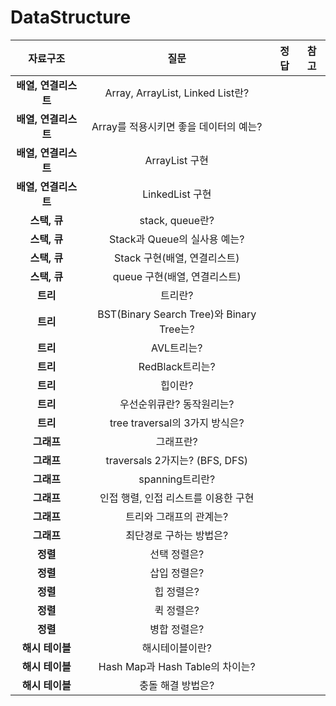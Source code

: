 # DataStructure

|자료구조| 질문 | 정답 | 참고|
| :--:| :--: | :--: | :--:|  
| __배열, 연결리스트__ |Array, ArrayList, Linked List란? |||
| __배열, 연결리스트__ |Array를 적용시키면 좋을 데이터의 예는?|||
| __배열, 연결리스트__ |ArrayList 구현|||
| __배열, 연결리스트__ |LinkedList 구현|||
| __스택, 큐__ |stack, queue란? |||
| __스택, 큐__ |Stack과 Queue의 실사용 예는? |||
| __스택, 큐__ |Stack 구현(배열, 연결리스트) |||
| __스택, 큐__ |queue 구현(배열, 연결리스트) |||
| __트리__  |트리란?|||
| __트리__  |BST(Binary Search Tree)와 Binary Tree는?|||
| __트리__  |AVL트리는?|||
| __트리__  |RedBlack트리는?|||
| __트리__  |힙이란?|||
| __트리__  |우선순위큐란? 동작원리는?|||
| __트리__  |tree traversal의 3가지 방식은?|||
| __그래프__  |그래프란?|||
| __그래프__  |traversals 2가지는? (BFS, DFS)|||
| __그래프__  |spanning트리란?|||
| __그래프__  |인접 행렬, 인접 리스트를 이용한 구현|||
| __그래프__  |트리와 그래프의 관계는?|||
| __그래프__  |최단경로 구하는 방법은?|||
| __정렬__  |선택 정렬은?|||
| __정렬__  |삽입 정렬은?|||
| __정렬__  |힙 정렬은?|||
| __정렬__  |퀵 정렬은?|||
| __정렬__  |병합 정렬은?|||
| __해시 테이블__  |해시테이블이란?|||
| __해시 테이블__  |Hash Map과 Hash Table의 차이는?|||
| __해시 테이블__  |충돌 해결 방법은?|||




   







